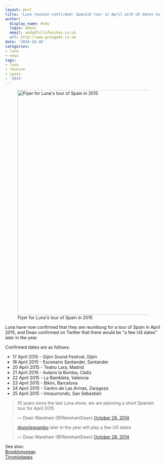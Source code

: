 ```yaml
---
layout: post
title: 'Luna reunion confirmed: Spanish tour in April with US dates to follow'
author:
  display_name: Andy
  login: admin
  email: andy@fullofwishes.co.uk
  url: http://www.grange85.co.uk
date: '2014-10-28'
categories:
- luna
- news
tags:
- luna
- reunion
- spain
- '2015'
---
```

<p><figure class="caption aligncenter"><img src="https://media.fullofwishes.co.uk/02-luna/pictures/luna-tour-spain-2015.jpg" width="480" height="729" alt="Flyer for Luna's tour of Spain in 2015" class /><figcaption class="caption-text"> Flyer for Luna's tour of Spain in 2015</figcaption></figure>
Luna have now confirmed that they are reunitiung for a tour of Spain in April 2015, and Dean confirmed on Twitter that there would be "a few US dates" later in the year.</p>
<p>Confirmed dates are as follows:</p>
<ul>
<li>17 April 2015 - Gijón Sound Festival, Gijón</li>
<li>18 April 2015 - Escenario Santander, Santander</li>
<li>20 April 2015 - Teatro Lara, Madrid</li>
<li>21 April 2015 - Aulario la Bomba, Cádiz</li>
<li>22 April 2015 - La Rambleta, Valencia</li>
<li>23 April 2015 - Bikini, Barcelona</li>
<li>24 April 2015 - Centro de Las Armas, Zaragoza</li>
<li>25 April 2015 - Intxaurrondo, San Sebastián</li>
</ul>
<blockquote class="twitter-tweet" data-partner="tweetdeck" data-conversation="none"><p>10 years since the last Luna show; we are planning a short Spanish tour for April 2015</p>
<p>&mdash; Dean Wareham (@WarehamDean) <a href="https://twitter.com/WarehamDean/status/527091603471486977">October 28, 2014</a></p></blockquote>
<blockquote class="twitter-tweet" data-partner="tweetdeck" data-conversation="none"><p><a href="https://twitter.com/unclegrambo">@unclegrambo</a> later in the year will play a few US dates</p>
<p>&mdash; Dean Wareham (@WarehamDean) <a href="https://twitter.com/WarehamDean/status/527105444884410370">October 28, 2014</a></p></blockquote>
<p>See also:<br />
<a href="http://www.brooklynvegan.com/archives/2014/10/luna_getting_ba.html">Brooklynvegan</a><br />
<a href="http://www.tinymixtapes.com/news/luna-reunite-after-10-years-for-spanish-tour">Tinymixtapes</a></p>
